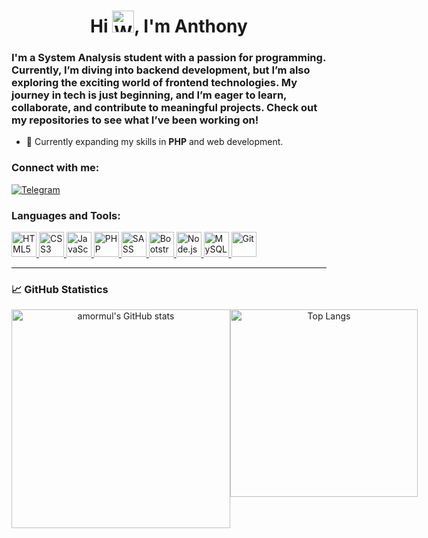<h1 align="center">Hi <img src="https://raw.githubusercontent.com/Tarikul-Islam-Anik/Animated-Fluent-Emojis/master/Emojis/Hand%20gestures/Waving%20Hand.png" alt="Waving Hand" width="35">, I'm Anthony</h1>

<h3 align="left">I'm a System Analysis student with a passion for programming. Currently, I’m diving into backend development, but I’m also exploring the exciting world of frontend technologies. My journey in tech is just beginning, and I’m eager to learn, collaborate, and contribute to meaningful projects. Check out my repositories to see what I’ve been working on!</h3>


- 🌱 Currently expanding my skills in **PHP** and web development.

<h3 align="left">Connect with me:</h3>
<p align="left">
  <a href="https://t.me/MormulAnton">
    <img src="https://img.shields.io/badge/Telegram-2CA5E0?style=for-the-badge&logo=telegram&logoColor=white" alt="Telegram"/>
  </a>
</p>

<h3 align="left">Languages and Tools:</h3>
<p align="left">
  <a href="https://www.w3.org/html/" target="_blank" rel="noreferrer">
    <img src="https://skillicons.dev/icons?i=html" alt="HTML5" width="40" height="40"/>
  </a>
  <a href="https://www.w3schools.com/css/" target="_blank" rel="noreferrer">
    <img src="https://skillicons.dev/icons?i=css" alt="CSS3" width="40" height="40"/>
  </a>
  <a href="https://developer.mozilla.org/en-US/docs/Web/JavaScript" target="_blank" rel="noreferrer">
    <img src="https://skillicons.dev/icons?i=js" alt="JavaScript" width="40" height="40"/>
  </a>
  <a href="https://www.php.net" target="_blank" rel="noreferrer">
    <img src="https://skillicons.dev/icons?i=php" alt="PHP" width="40" height="40"/>
  </a>
  <a href="https://sass-lang.com" target="_blank" rel="noreferrer">
    <img src="https://skillicons.dev/icons?i=sass" alt="SASS" width="40" height="40"/>
  </a>
  <a href="https://getbootstrap.com" target="_blank" rel="noreferrer">
    <img src="https://skillicons.dev/icons?i=bootstrap" alt="Bootstrap" width="40" height="40"/>
  </a>
  <a href="https://nodejs.org" target="_blank" rel="noreferrer">
    <img src="https://skillicons.dev/icons?i=nodejs" alt="Node.js" width="40" height="40"/>
  </a>
  <a href="https://www.mysql.com/" target="_blank" rel="noreferrer">
    <img src="https://skillicons.dev/icons?i=mysql" alt="MySQL" width="40" height="40"/>
  </a>
  <a href="https://git-scm.com/" target="_blank" rel="noreferrer">
    <img src="https://skillicons.dev/icons?i=git" alt="Git" width="40" height="40"/>
  </a>
</p>

---

### 📈 GitHub Statistics

<p align="center" style="display: flex;">
  <img src="https://github-readme-stats.vercel.app/api?username=amormul&show_icons=true&theme=dark" alt="amormul's GitHub stats" width="350"/>
  <img src="https://github-readme-stats.vercel.app/api/top-langs/?username=amormul&layout=compact&theme=dark" alt="Top Langs" width="300"/>
</p>
